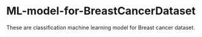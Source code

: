 # ML-model-for-BreastCancerDataset
These are classification machine learning model for Breast cancer dataset.
